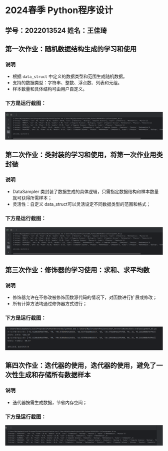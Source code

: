 # 2024春季 Python程序设计
## 学号：2022013524 姓名：王佳琦

## 第一次作业：随机数据结构生成的学习和使用
### 说明
- 根据 `data_struct` 中定义的数据类型和范围生成随机数据。
- 支持的数据类型：字符串、整数、浮点数、列表和元组。
- 样本数量和具体结构可由用户自定义。
### 下方是运行截图：

![img_01.png](assets%2Fimg_01.png)
## 第二次作业：类封装的学习和使用，将第一次作业用类封装
### 说明
- DataSampler 类封装了数据生成的具体逻辑，只需指定数据结构和样本数量就可获得所需样本；
- 灵活性：自定义 data_struct可以灵活设定不同数据类型的范围和格式；
### 下方是运行截图：
![img_02.png](assets%2Fimg_02.png)

## 第三次作业：修饰器的学习使用：求和、求平均数
### 说明
- 修饰器允许在不修改被修饰函数源代码的情况下，对函数进行扩展或修改；
- 所有计算方法均通过修饰器方式进行；
### 下方是运行截图：
![img_03.png](assets%2Fimg_03.png)
## 第四次作业：迭代器的使用，迭代器的使用，避免了一次性生成和存储所有数据样本
### 说明
- 迭代器按需生成数据，节省内存空间；
### 下方是运行截图：
![img_04.png](assets%2Fimg_04.png)
